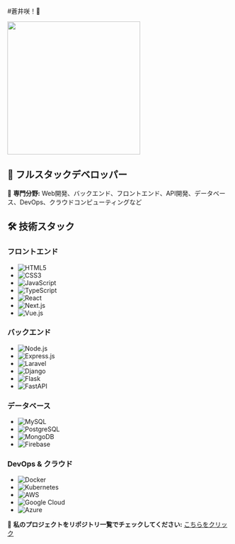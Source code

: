 #蒼井咲！👋

<img src="https://static.wikia.nocookie.net/senpaiisanotokonoko/images/d/df/Volume_5_Japanese.jpg/revision/latest/scale-to-width-down/1000?cb=20240623192055" width="300">

## 🚀 フルスタックデベロッパー

🔹 **専門分野:** Web開発、バックエンド、フロントエンド、API開発、データベース、DevOps、クラウドコンピューティングなど

## 🛠️ 技術スタック

### フロントエンド
- ![HTML5](https://img.shields.io/badge/HTML5-E34F26?style=for-the-badge&logo=html5&logoColor=white)
- ![CSS3](https://img.shields.io/badge/CSS3-1572B6?style=for-the-badge&logo=css3&logoColor=white)
- ![JavaScript](https://img.shields.io/badge/JavaScript-F7DF1E?style=for-the-badge&logo=javascript&logoColor=black)
- ![TypeScript](https://img.shields.io/badge/TypeScript-007ACC?style=for-the-badge&logo=typescript&logoColor=white)
- ![React](https://img.shields.io/badge/React-61DAFB?style=for-the-badge&logo=react&logoColor=black)
- ![Next.js](https://img.shields.io/badge/Next.js-000000?style=for-the-badge&logo=nextdotjs&logoColor=white)
- ![Vue.js](https://img.shields.io/badge/Vue.js-4FC08D?style=for-the-badge&logo=vuedotjs&logoColor=white)

### バックエンド
- ![Node.js](https://img.shields.io/badge/Node.js-339933?style=for-the-badge&logo=nodedotjs&logoColor=white)
- ![Express.js](https://img.shields.io/badge/Express.js-000000?style=for-the-badge&logo=express&logoColor=white)
- ![Laravel](https://img.shields.io/badge/Laravel-FF2D20?style=for-the-badge&logo=laravel&logoColor=white)
- ![Django](https://img.shields.io/badge/Django-092E20?style=for-the-badge&logo=django&logoColor=white)
- ![Flask](https://img.shields.io/badge/Flask-000000?style=for-the-badge&logo=flask&logoColor=white)
- ![FastAPI](https://img.shields.io/badge/FastAPI-009688?style=for-the-badge&logo=fastapi&logoColor=white)

### データベース
- ![MySQL](https://img.shields.io/badge/MySQL-4479A1?style=for-the-badge&logo=mysql&logoColor=white)
- ![PostgreSQL](https://img.shields.io/badge/PostgreSQL-336791?style=for-the-badge&logo=postgresql&logoColor=white)
- ![MongoDB](https://img.shields.io/badge/MongoDB-47A248?style=for-the-badge&logo=mongodb&logoColor=white)
- ![Firebase](https://img.shields.io/badge/Firebase-FFCA28?style=for-the-badge&logo=firebase&logoColor=black)

### DevOps & クラウド
- ![Docker](https://img.shields.io/badge/Docker-2496ED?style=for-the-badge&logo=docker&logoColor=white)
- ![Kubernetes](https://img.shields.io/badge/Kubernetes-326CE5?style=for-the-badge&logo=kubernetes&logoColor=white)
- ![AWS](https://img.shields.io/badge/AWS-232F3E?style=for-the-badge&logo=amazonaws&logoColor=white)
- ![Google Cloud](https://img.shields.io/badge/Google%20Cloud-4285F4?style=for-the-badge&logo=googlecloud&logoColor=white)
- ![Azure](https://img.shields.io/badge/Azure-0078D4?style=for-the-badge&logo=microsoftazure&logoColor=white)

📂 **私のプロジェクトをリポジトリ一覧でチェックしてください:** [こちらをクリック](https://github.com/aoisaki01?tab=repositories)
